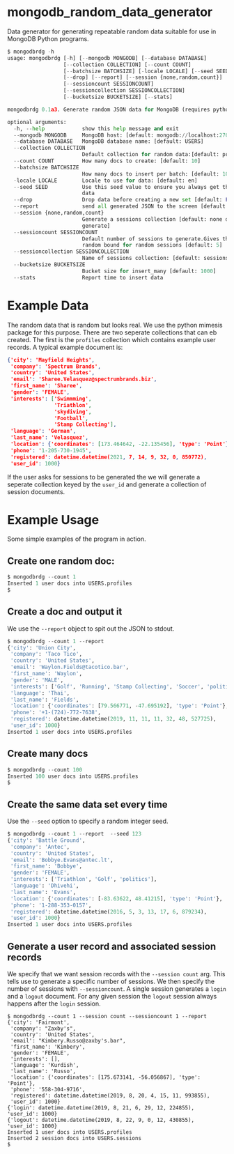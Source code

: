 # mongodb_random_data_generator
Data generator for generating repeatable random data suitable for use in MongoDB Python programs.
```python
$ mongodbrdg -h
usage: mongodbrdg [-h] [--mongodb MONGODB] [--database DATABASE]
                  [--collection COLLECTION] [--count COUNT]
                  [--batchsize BATCHSIZE] [-locale LOCALE] [--seed SEED]
                  [--drop] [--report] [--session {none,random,count}]
                  [--sessioncount SESSIONCOUNT]
                  [--sessioncollection SESSIONCOLLECTION]
                  [--bucketsize BUCKETSIZE] [--stats]

mongodbrdg 0.1a3. Generate random JSON data for MongoDB (requires python 3.6).

optional arguments:
  -h, --help            show this help message and exit
  --mongodb MONGODB     MongoDB host: [default: mongodb://localhost:27017]
  --database DATABASE   MongoDB database name: [default: USERS]
  --collection COLLECTION
                        Default collection for random data:[default: profiles]
  --count COUNT         How many docs to create: [default: 10]
  --batchsize BATCHSIZE
                        How many docs to insert per batch: [default: 1000]
  -locale LOCALE        Locale to use for data: [default: en]
  --seed SEED           Use this seed value to ensure you always get the same
                        data
  --drop                Drop data before creating a new set [default: False]
  --report              send all generated JSON to the screen [default: False]
  --session {none,random,count}
                        Generate a sessions collection [default: none do not
                        generate]
  --sessioncount SESSIONCOUNT
                        Default number of sessions to generate.Gives the
                        random bound for random sessions [default: 5]
  --sessioncollection SESSIONCOLLECTION
                        Name of sessions collection: [default: sessions]
  --bucketsize BUCKETSIZE
                        Bucket size for insert_many [default: 1000]
  --stats               Report time to insert data
```

# Example Data
The random data that is random but looks real. We use the python mimesis package
for this purpose. There are two seperate collections that can eb created. The
first is the `profiles` collection which contains example user records. A typical
example document is:

```json
{'city': 'Mayfield Heights',
 'company': 'Spectrum Brands',
 'country': 'United States',
 'email': 'Sharee.Velasquez@spectrumbrands.biz',
 'first_name': 'Sharee',
 'gender': 'FEMALE',
 'interests': ['Swimmming',
               'Triathlon',
               'skydiving',
               'Football',
               'Stamp Collecting'],
 'language': 'German',
 'last_name': 'Velasquez',
 'location': {'coordinates': [173.464642, -22.135456], 'type': 'Point'},
 'phone': '1-205-730-1945',
 'registered': datetime.datetime(2021, 7, 14, 9, 32, 0, 850772),
 'user_id': 1000}
```

If the user asks for sessions to be generated the we will generate a seperate
collection keyed by the `user_id` and generate a collection of session
documents.



# Example Usage

Some simple examples of the program in action.
## Create one random doc:
```python
$ mongodbrdg --count 1
Inserted 1 user docs into USERS.profiles
$
```
## Create a doc and output it
We use the `--report` object to spit out the JSON to stdout. 
```python
$ mongodbrdg --count 1 --report
{'city': 'Union City',
 'company': 'Taco Tico',
 'country': 'United States',
 'email': 'Waylon.Fields@tacotico.bar',
 'first_name': 'Waylon',
 'gender': 'MALE',
 'interests': ['Golf', 'Running', 'Stamp Collecting', 'Soccer', 'politics'],
 'language': 'Thai',
 'last_name': 'Fields',
 'location': {'coordinates': [79.566771, -47.695192], 'type': 'Point'},
 'phone': '+1-(724)-772-7638',
 'registered': datetime.datetime(2019, 11, 11, 11, 32, 48, 527725),
 'user_id': 1000}
Inserted 1 user docs into USERS.profiles
```

## Create many docs
```python
$ mongodbrdg --count 100
Inserted 100 user docs into USERS.profiles
$
```

## Create the same data set every time

Use the `--seed` option to specify a random integer seed.

```python
$ mongodbrdg --count 1 --report  --seed 123
{'city': 'Battle Ground',
 'company': 'Antec',
 'country': 'United States',
 'email': 'Bobbye.Evans@antec.lt',
 'first_name': 'Bobbye',
 'gender': 'FEMALE',
 'interests': ['Triathlon', 'Golf', 'politics'],
 'language': 'Dhivehi',
 'last_name': 'Evans',
 'location': {'coordinates': [-83.63622, 48.41215], 'type': 'Point'},
 'phone': '1-288-353-0157',
 'registered': datetime.datetime(2016, 5, 3, 13, 17, 6, 879234),
 'user_id': 1000}
Inserted 1 user docs into USERS.profiles
```

## Generate a user record and associated session records

We specify that we want session records with the ``--session count`` arg. This
tells use to generate a specific number of sessions. We then specify the number
of sessions with `--sessioncount`. A single session generates a `login` and a 
`logout` document. For any given session the `logout` session always happens
after the `login` session.

```shell script
$ mongodbrdg --count 1 --session count --sessioncount 1 --report
{'city': 'Fairmont',
 'company': "Zaxby's",
 'country': 'United States',
 'email': "Kimbery.Russo@zaxby's.bar",
 'first_name': 'Kimbery',
 'gender': 'FEMALE',
 'interests': [],
 'language': 'Kurdish',
 'last_name': 'Russo',
 'location': {'coordinates': [175.673141, -56.056867], 'type': 'Point'},
 'phone': '558-304-9716',
 'registered': datetime.datetime(2019, 8, 20, 4, 15, 11, 993855),
 'user_id': 1000}
{'login': datetime.datetime(2019, 8, 21, 6, 29, 12, 224855), 'user_id': 1000}
{'logout': datetime.datetime(2019, 8, 22, 9, 0, 12, 430855), 'user_id': 1000}
Inserted 1 user docs into USERS.profiles
Inserted 2 session docs into USERS.sessions
$
```

